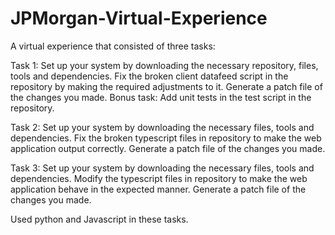 # JPMorgan-Virtual-Experience

A virtual experience that consisted of three tasks:

Task 1:
  Set up your system by downloading the necessary repository, files, tools and dependencies.
  Fix the broken client datafeed script in the repository by making the required adjustments to it.
  Generate a patch file of the changes you made.
  Bonus task: Add unit tests in the test script in the repository.
  
 Task 2:
  Set up your system by downloading the necessary files, tools and dependencies.
  Fix the broken typescript files in repository to make the web application output correctly.
  Generate a patch file of the changes you made.
  
 Task 3:
  Set up your system by downloading the necessary files, tools and dependencies. 
  Modify the typescript files in repository to make the web application behave in the expected manner.
  Generate a patch file of the changes you made.
  
 Used python and Javascript in these tasks.
